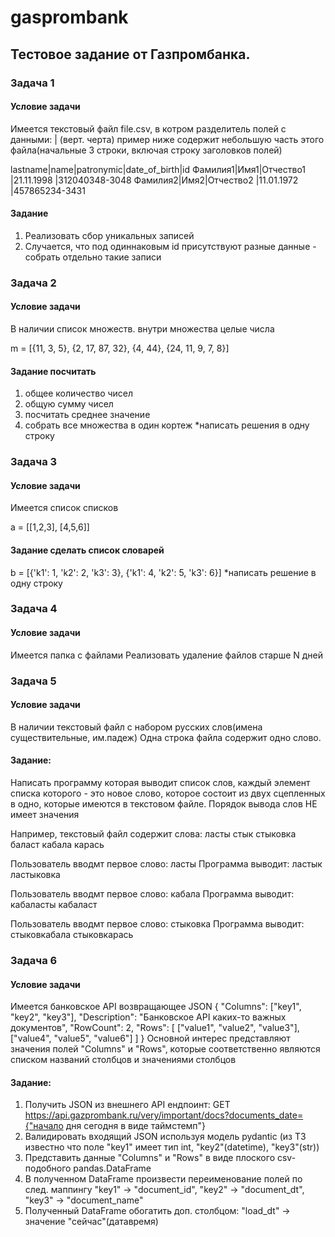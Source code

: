 # gasprombank

## Тестовое задание от Газпромбанка.

### Задача 1
#### Условие задачи
Имеется текстовый файл file.csv, в котром разделитель полей с данными: | (верт. черта)
пример ниже содержит небольшую часть этого файла(начальные 3 строки, включая строку заголовков полей)

lastname|name|patronymic|date_of_birth|id
Фамилия1|Имя1|Отчество1 |21.11.1998   |312040348-3048
Фамилия2|Имя2|Отчество2 |11.01.1972   |457865234-3431

#### Задание
  1. Реализовать сбор уникальных записей
  2. Случается, что под одиннаковым id присутствуют разные данные - собрать отдельно такие записи

### Задача 2
#### Условие задачи
В наличии список множеств. внутри множества целые числа

m = [{11, 3, 5}, {2, 17, 87, 32}, {4, 44}, {24, 11, 9, 7, 8}]

#### Задание посчитать
  1. общее количество чисел
  2. общую сумму чисел
  3. посчитать среднее значение
  4. собрать все множества в один кортеж
*написать решения в одну строку

### Задача 3
#### Условие задачи
Имеется список списков

a = [[1,2,3], [4,5,6]]

#### Задание сделать список словарей
b = [{'k1': 1, 'k2': 2, 'k3': 3}, {'k1': 4, 'k2': 5, 'k3': 6}]
*написать решение в одну строку

### Задача 4
#### Условие задачи
Имеется папка с файлами
Реализовать удаление файлов старше N дней

### Задача 5
#### Условие задачи
В наличии текстовый файл с набором русских слов(имена существительные, им.падеж)
Одна строка файла содержит одно слово.

#### Задание:
Написать программу которая выводит список слов, 
каждый элемент списка которого - это новое слово,
которое состоит из двух сцепленных в одно, которые имеются в текстовом файле.
Порядок вывода слов НЕ имеет значения

Например, текстовый файл содержит слова:
ласты
стык
стыковка
баласт
кабала
карась

Пользователь вводмт первое слово: ласты
Программа выводит:
ластык
ластыковка

Пользователь вводмт первое слово: кабала
Программа выводит:
кабаласты
кабаласт

Пользователь вводмт первое слово: стыковка
Программа выводит:
стыковкабала
стыковкарась

### Задача 6
#### Условие задачи
Имеется банковское API возвращающее JSON
{
	"Columns": ["key1", "key2", "key3"],
	"Description": "Банковское API каких-то важных документов",
	"RowCount": 2,
	"Rows": [
		["value1", "value2", "value3"],
		["value4", "value5", "value6"]
	]
}
Основной интерес представляют значения полей "Columns" и "Rows",
которые соответственно являются списком названий столбцов и значениями столбцов

#### Задание:
  1. Получить JSON из внешнего API
  ендпоинт: GET https://api.gazprombank.ru/very/important/docs?documents_date={"начало дня сегодня в виде таймстемп"}
  2. Валидировать входящий JSON используя модель pydantic
  (из ТЗ известно что поле "key1" имеет тип int, "key2"(datetime), "key3"(str))
  3. Представить данные "Columns" и "Rows" в виде плоского csv-подобного pandas.DataFrame
  4. В полученном DataFrame произвести переименование полей по след. маппингу
  "key1" -> "document_id", "key2" -> "document_dt", "key3" -> "document_name"
  5. Полученный DataFrame обогатить доп. столбцом:
  "load_dt" -> значение "сейчас"(датавремя)
